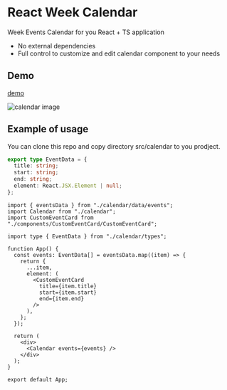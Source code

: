 # React Week Calendar
Week Events Calendar for you React + TS application
- No external dependencies
- Full control to customize and edit calendar component to your needs

## Demo 
[demo](http://pgrabovets.github.io/react-week-calendar/)

![calendar image](http://pgrabovets.github.io/react-week-calendar/calendar-example-1.png)

## Example of usage
You can clone this repo and copy directory src/calendar to you prodject.

```ts
export type EventData = {
  title: string;
  start: string;
  end: string;
  element: React.JSX.Element | null;
};
```

```tsx
import { eventsData } from "./calendar/data/events";
import Calendar from "./calendar";
import CustomEventCard from "./components/CustomEventCard/CustomEventCard";

import type { EventData } from "./calendar/types";

function App() {
  const events: EventData[] = eventsData.map((item) => {
    return {
      ...item,
      element: (
        <CustomEventCard
          title={item.title}
          start={item.start}
          end={item.end}
        />
      ),
    };
  });

  return (
    <div>
      <Calendar events={events} />
    </div>
  );
}

export default App;
```

